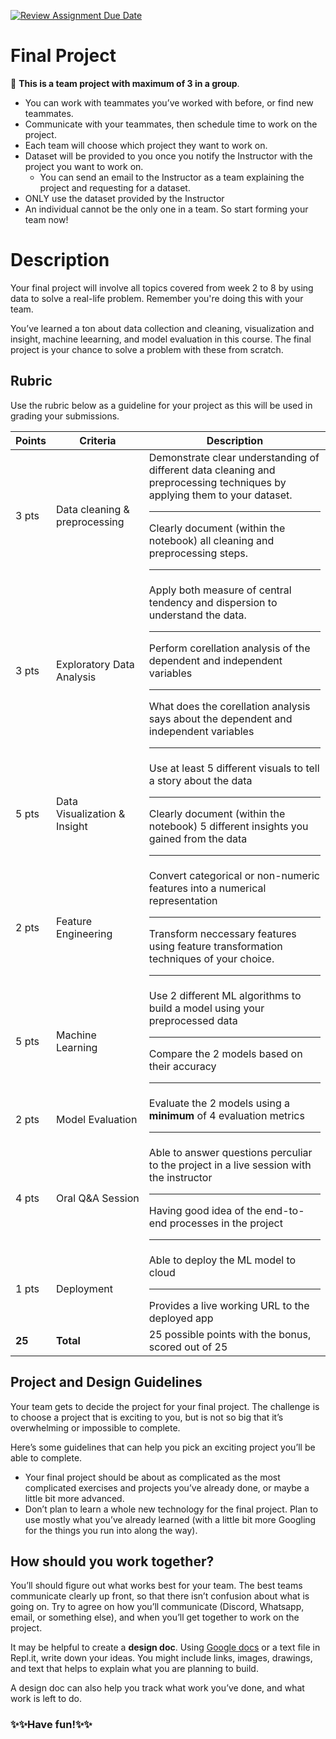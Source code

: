 [![Review Assignment Due Date](https://classroom.github.com/assets/deadline-readme-button-24ddc0f5d75046c5622901739e7c5dd533143b0c8e959d652212380cedb1ea36.svg)](https://classroom.github.com/a/PgtJAwum)
# Final Project

<aside>

👥 **This is a team project with maximum of 3 in a group**. 
- You can work with teammates you’ve worked with before, or find new teammates.
- Communicate with your teammates, then schedule time to work on the project.
- Each team will choose which project they want to work on. 
- Dataset will be provided to you once you notify the Instructor with the project you want to work on. 
  - You can send an email to the Instructor as a team explaining the project and requesting for a dataset.
- ONLY use the dataset provided by the Instructor
- An individual cannot be the only one in a team. So start forming your team now!

</aside>

# Description

Your final project will involve all topics covered from week 2 to 8 by using data to solve a real-life problem. Remember you're doing this with your team.

You’ve learned a ton about data collection and cleaning, visualization and insight, machine leearning, and model evaluation in this course. The final project is your chance to solve a problem with these from scratch.


## Rubric

Use the rubric below as a guideline for your project as this will be used in grading your submissions.

| Points | Criteria | Description |
|---|---|---|
| 3 pts | Data  cleaning & preprocessing  | Demonstrate clear understanding of different data cleaning and preprocessing techniques by applying them to your dataset. <hr> Clearly document (within the notebook) all cleaning and preprocessing steps. <hr> |
| 3 pts | Exploratory Data Analysis  | Apply both measure of central tendency and dispersion to understand the data. <hr> Perform corellation analysis of the dependent and independent variables <hr> What does the corellation analysis says about the dependent and independent variables <hr>  |
| 5 pts | Data Visualization & Insight | Use at least 5 different visuals to tell a story about the data <hr> Clearly document (within the notebook) 5 different insights you gained from the data <hr>|
| 2 pts | Feature Engineering | Convert categorical or non-numeric features into a numerical representation <hr> Transform neccessary features using feature transformation techniques of your choice. <hr> |
| 5 pts | Machine Learning | Use 2 different ML algorithms to build a model using your preprocessed data <hr> Compare the 2 models based on their accuracy <hr> |
| 2 pts | Model Evaluation | Evaluate the 2 models using a **minimum** of 4 evaluation metrics <hr>  |
| 4 pts | Oral Q&A Session | Able to answer questions perculiar to the project in a live session with the instructor <hr> Having good idea of the end-to-end processes in the project <hr>  |
| 1 pts | Deployment | Able to deploy the ML model to cloud <hr> Provides a live working URL to the deployed app|
| **25** | **Total** | 25 possible points with the bonus, scored out of 25 | 

## Project and Design Guidelines

Your team gets to decide the project for your final project. The challenge is to
choose a project that is exciting to you, but is not so big that it’s
overwhelming or impossible to complete.

Here’s some guidelines that can help you pick an exciting project you’ll be
able to complete.

- Your final project should be about as complicated as the most complicated
  exercises and projects you’ve already done, or maybe a little bit more advanced.
- Don’t plan to learn a whole new technology for the final project. Plan to use
  mostly what you’ve already learned (with a little bit more Googling for the
  things you run into along the way).


## How should you work together?

You’ll should figure out what works best for your team. The best teams communicate clearly up front, so that there isn’t confusion about what is going on. Try to agree on how you’ll communicate (Discord, Whatsapp, email, or something else), and when you’ll get together to work on the project.

It may be helpful to create a **design doc**. Using [Google docs](https://docs.google.com) or a text file in Repl.it, write down your ideas. You might include links, images, drawings, and text that helps to explain what you are planning to build.

A design doc can also help you track what work you’ve done, and what work is left to do.

### ✨✨Have fun!✨✨
